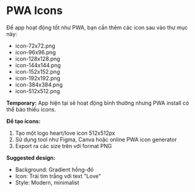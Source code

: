 # PWA Icons

Để app hoạt động tốt như PWA, bạn cần thêm các icon sau vào thư mục này:

- icon-72x72.png
- icon-96x96.png  
- icon-128x128.png
- icon-144x144.png
- icon-152x152.png
- icon-192x192.png
- icon-384x384.png
- icon-512x512.png

**Temporary:** App hiện tại sẽ hoạt động bình thường nhưng PWA install có thể báo thiếu icons.

**Để tạo icons:**
1. Tạo một logo heart/love icon 512x512px
2. Sử dụng tool như Figma, Canva hoặc online PWA icon generator
3. Export ra các size trên với format PNG

**Suggested design:**
- Background: Gradient hồng-đỏ
- Icon: Trái tim trắng với text "Love" 
- Style: Modern, minimalist
